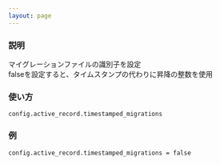 ```yaml
---
layout: page
---
```

### 説明
マイグレーションファイルの識別子を設定  
falseを設定すると、タイムスタンプの代わりに昇降の整数を使用

### 使い方
    config.active_record.timestamped_migrations

### 例
    config.active_record.timestamped_migrations = false